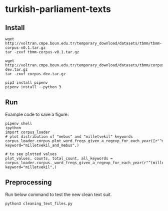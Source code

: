 # turkish-parliament-texts

## Install

    wget http://voltran.cmpe.boun.edu.tr/temporary_download/datasets/tbmm/tbmm-corpus-v0.1.tar.gz
    tar -zxvf tbmm-corpus-v0.1.tar.gz
    
    wget http://voltran.cmpe.boun.edu.tr/temporary_download/datasets/tbmm/corpus-dev.tar.gz
    tar -zxvf corpus-dev.tar.gz
    
    pip3 install pipenv
    pipenv install --python 3
    
## Run
     
Example code to save a figure:
   
    pipenv shell
    ipython
    import corpus_loader
    # plot distribution of "mebus" and "milletvekil" keywords
    corpus_loader.corpus.plot_word_freqs_given_a_regexp_for_each_year([r"^mebus",r"^milletvekil"], keyword="milletvekil_and_mebus",)
    
    # to see plotted values 
    plot_values, counts, total_count, all_keywords = corpus_loader.corpus._word_freqs_given_a_regexp_for_each_year(r"^(milletvekil|vekil)", keyword="milletvekil",)
   
    
    
## Preprocessing

Run below command to test the new clean text suit.

    python3 cleaning_text_files.py
